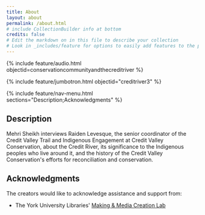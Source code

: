 ```yaml
---
title: About
layout: about
permalink: /about.html
# include CollectionBuilder info at bottom
credits: false
# Edit the markdown on in this file to describe your collection
# Look in _includes/feature for options to easily add features to the page
---
```

{% include feature/audio.html objectid=conservationcommunityandthecreditriver %}

{% include feature/jumbotron.html objectid="creditriver3" %}

{% include feature/nav-menu.html sections="Description;Acknowledgments" %}

## Description

Mehri Sheikh interviews Raiden Levesque, the senior coordinator of the Credit Valley Trail and Indigenous Engagement at Credit Valley Conservation, about the Credit River, its significance to the Indigenous peoples who live around it, and the history of the Credit Valley Conservation's efforts for reconciliation and conservation.

## Acknowledgments

The creators would like to acknowledge assistance and support from:

- The York University Libraries' [Making & Media Creation Lab](https://www.library.yorku.ca/ds/)






